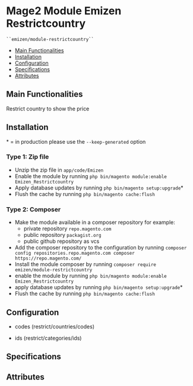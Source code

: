 # Mage2 Module Emizen Restrictcountry

    ``emizen/module-restrictcountry``

 - [Main Functionalities](#markdown-header-main-functionalities)
 - [Installation](#markdown-header-installation)
 - [Configuration](#markdown-header-configuration)
 - [Specifications](#markdown-header-specifications)
 - [Attributes](#markdown-header-attributes)


## Main Functionalities
Restrict country to show the price

## Installation
\* = in production please use the `--keep-generated` option

### Type 1: Zip file

 - Unzip the zip file in `app/code/Emizen`
 - Enable the module by running `php bin/magento module:enable Emizen_Restrictcountry`
 - Apply database updates by running `php bin/magento setup:upgrade`\*
 - Flush the cache by running `php bin/magento cache:flush`

### Type 2: Composer

 - Make the module available in a composer repository for example:
    - private repository `repo.magento.com`
    - public repository `packagist.org`
    - public github repository as vcs
 - Add the composer repository to the configuration by running `composer config repositories.repo.magento.com composer https://repo.magento.com/`
 - Install the module composer by running `composer require emizen/module-restrictcountry`
 - enable the module by running `php bin/magento module:enable Emizen_Restrictcountry`
 - apply database updates by running `php bin/magento setup:upgrade`\*
 - Flush the cache by running `php bin/magento cache:flush`


## Configuration

 - codes (restrict/countries/codes)

 - ids (restrict/categories/ids)


## Specifications




## Attributes



